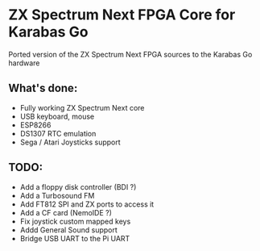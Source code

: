# ZX Spectrum Next FPGA Core for Karabas Go

Ported version of the ZX Spectrum Next FPGA sources to the Karabas Go hardware

## What's done:
- Fully working ZX Spectrum Next core
- USB keyboard, mouse
- ESP8266
- DS1307 RTC emulation
- Sega / Atari Joysticks support

## TODO:

- Add a floppy disk controller (BDI ?)
- Add a Turbosound FM
- Add FT812 SPI and ZX ports to access it
- Add a CF card (NemoIDE ?)
- Fix joystick custom mapped keys
- Addd General Sound support
- Bridge USB UART to the Pi UART
